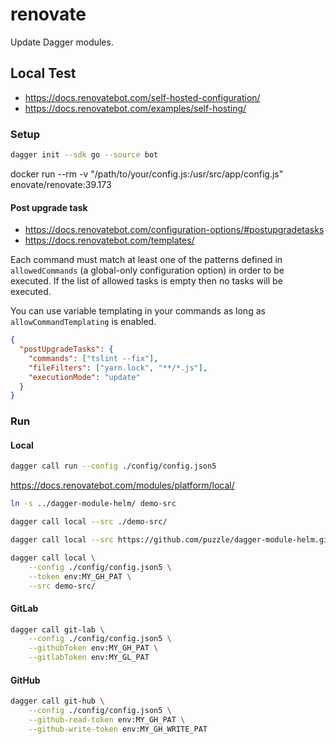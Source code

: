 # renovate

Update Dagger modules.

## Local Test

* https://docs.renovatebot.com/self-hosted-configuration/
* https://docs.renovatebot.com/examples/self-hosting/


### Setup

```sh
dagger init --sdk go --source bot
```

docker run --rm -v "/path/to/your/config.js:/usr/src/app/config.js" enovate/renovate:39.173

#### Post upgrade task

* https://docs.renovatebot.com/configuration-options/#postupgradetasks
* https://docs.renovatebot.com/templates/

Each command must match at least one of the patterns defined in `allowedCommands` (a global-only configuration option) in order to be executed.
If the list of allowed tasks is empty then no tasks will be executed.

You can use variable templating in your commands as long as `allowCommandTemplating` is enabled.

```json
{
  "postUpgradeTasks": {
    "commands": ["tslint --fix"],
    "fileFilters": ["yarn.lock", "**/*.js"],
    "executionMode": "update"
  }
}
```

### Run

#### Local

```sh
dagger call run --config ./config/config.json5
```

https://docs.renovatebot.com/modules/platform/local/

```sh
ln -s ../dagger-module-helm/ demo-src

dagger call local --src ./demo-src/

dagger call local --src https://github.com/puzzle/dagger-module-helm.git

dagger call local \
    --config ./config/config.json5 \
    --token env:MY_GH_PAT \
    --src demo-src/
```

#### GitLab

```sh
dagger call git-lab \
    --config ./config/config.json5 \
    --githubToken env:MY_GH_PAT \
    --gitlabToken env:MY_GL_PAT
```

#### GitHub

```sh
dagger call git-hub \
    --config ./config/config.json5 \
    --github-read-token env:MY_GH_PAT \
    --github-write-token env:MY_GH_WRITE_PAT
```
